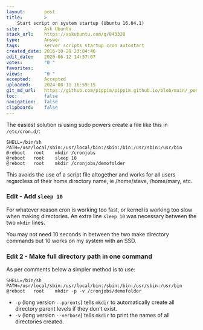 ```yaml
---
layout:       post
title:        >
    Start script on system startup (Ubuntu 16.04.1)
site:         Ask Ubuntu
stack_url:    https://askubuntu.com/q/843328
type:         Answer
tags:         server scripts startup cron autostart
created_date: 2016-10-29 23:04:46
edit_date:    2020-06-12 14:37:07
votes:        "0 "
favorites:    
views:        "0 "
accepted:     Accepted
uploaded:     2024-08-11 16:59:15
git_md_url:   https://github.com/pippim/pippim.github.io/blob/main/_posts/2016/2016-10-29-Start-script-on-system-startup-_Ubuntu-16.04.1_.md
toc:          false
navigation:   false
clipboard:    false
---
```


The easiest solution is using sudo powers create a file like this in `/etc/cron.d/`:

``` 
SHELL=/bin/sh
PATH=/usr/local/sbin:/usr/local/bin:/sbin:/bin:/usr/sbin:/usr/bin
@reboot   root    mkdir /cronjobs
@reboot   root    sleep 10
@reboot   root    mkdir /cronjobs/demofolder
```

This avoids the use of a script file altogether and works for all users regardless of their home directory name, ie /home/steve, /home/mary, etc.

### Edit - Add `sleep 10`

For whatever reason cron is working too fast, or kernel is working too slow when making directories. An extra line `sleep 10` was necessary between the two `mkdir` lines.

You may not need 10 seconds in between the two make directory commands but 10 works on my system with an SSD.

### Edit 2 - Make full directory path in one command

As per comments below a simpler method is to use:

``` 
SHELL=/bin/sh
PATH=/usr/local/sbin:/usr/local/bin:/sbin:/bin:/usr/sbin:/usr/bin
@reboot   root    mkdir -p -v /cronjobs/demofolder
```

- `-p` (long version `--parents`) tells `mkdir` to automatically create all directory parent levels if they don't exist.
- `-v` (long version `--verbose`) tells `mkdir` to print the names of all directories created.
